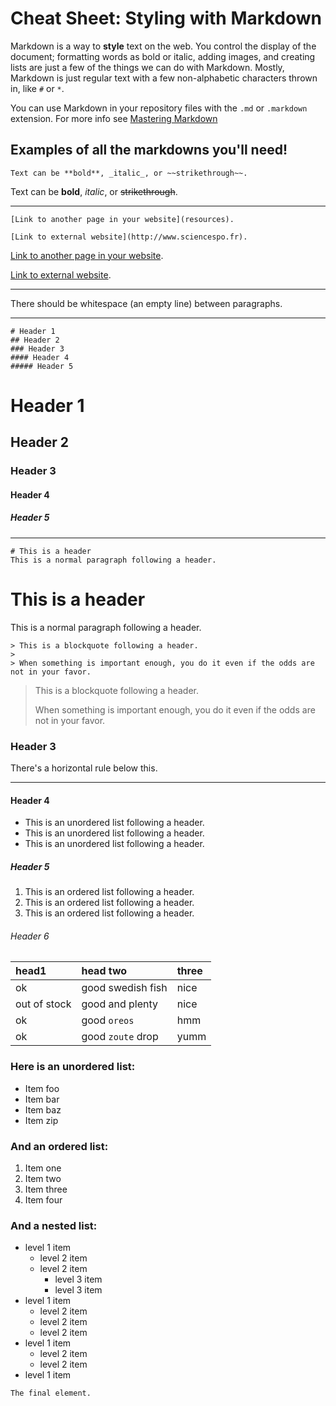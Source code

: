 # Cheat Sheet: Styling with Markdown

Markdown is a way to **style** text on the web. You control the display of the document; formatting words as bold or italic, adding images, and creating lists are just a few of the things we can do with Markdown. Mostly, Markdown is just regular text with a few non-alphabetic characters thrown in, like `#` or `*`.

You can use Markdown in your repository files with the `.md` or `.markdown` extension. For more info see  [Mastering Markdown](https://guides.github.com/features/mastering-markdown/)

## Examples of all the markdowns you'll need!

```
Text can be **bold**, _italic_, or ~~strikethrough~~.
```
Text can be **bold**, _italic_, or ~~strikethrough~~.

* * *

```
[Link to another page in your website](resources).

[Link to external website](http://www.sciencespo.fr).
```
[Link to another page in your website](resources).

[Link to external website](http://www.sciencespo.fr).

* * *

There should be whitespace (an empty line) between paragraphs.

* * *

```
# Header 1
## Header 2
### Header 3
#### Header 4
##### Header 5
```
# Header 1
## Header 2
### Header 3
#### Header 4
##### Header 5

* * *

```
# This is a header
This is a normal paragraph following a header.
```
# This is a header
This is a normal paragraph following a header.

```
> This is a blockquote following a header.
>
> When something is important enough, you do it even if the odds are not in your favor.
```
> This is a blockquote following a header.
>
> When something is important enough, you do it even if the odds are not in your favor.

### Header 3

There's a horizontal rule below this.

* * *

#### Header 4

*   This is an unordered list following a header.
*   This is an unordered list following a header.
*   This is an unordered list following a header.

##### Header 5

1.  This is an ordered list following a header.
2.  This is an ordered list following a header.
3.  This is an ordered list following a header.

###### Header 6

| head1        | head two          | three |
|:-------------|:------------------|:------|
| ok           | good swedish fish | nice  |
| out of stock | good and plenty   | nice  |
| ok           | good `oreos`      | hmm   |
| ok           | good `zoute` drop | yumm  |

### Here is an unordered list:

*   Item foo
*   Item bar
*   Item baz
*   Item zip

### And an ordered list:

1.  Item one
1.  Item two
1.  Item three
1.  Item four

### And a nested list:

- level 1 item
  - level 2 item
  - level 2 item
    - level 3 item
    - level 3 item
- level 1 item
  - level 2 item
  - level 2 item
  - level 2 item
- level 1 item
  - level 2 item
  - level 2 item
- level 1 item

```
The final element.
```
